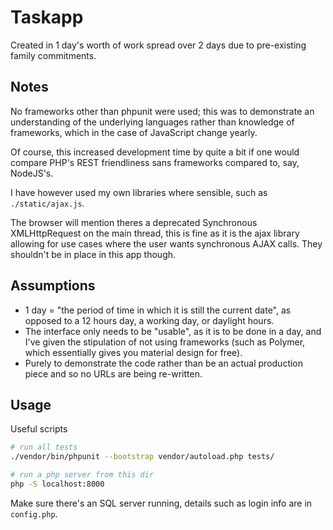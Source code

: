 Taskapp
=======

Created in 1 day's worth of work spread over 2 days due to pre-existing family commitments.

Notes
-----

No frameworks other than phpunit were used; this was to demonstrate an understanding of the underlying languages rather than knowledge of frameworks, which in the case of JavaScript change yearly.

Of course, this increased development time by quite a bit if one would compare PHP's REST friendliness sans frameworks compared to, say, NodeJS's.

I have however used my own libraries where sensible, such as `./static/ajax.js`.

The browser will mention theres a deprecated Synchronous XMLHttpRequest on the main thread, this is fine as it is the ajax library allowing for use cases
where the user wants synchronous AJAX calls. They shouldn't be in place in this app though.

Assumptions
-----------

* 1 day = "the period of time in which it is still the current date", as opposed to a 12 hours day, a working day, or daylight hours.
* The interface only needs to be "usable", as it is to be done in a day, and I've given the stipulation of not using frameworks (such as Polymer, which essentially gives you material design for free).
* Purely to demonstrate the code rather than be an actual production piece and so no URLs are being re-written.

Usage
-----

Useful scripts

```sh
# run all tests
./vendor/bin/phpunit --bootstrap vendor/autoload.php tests/

# run a php server from this dir
php -S localhost:8000
```

Make sure there's an SQL server running, details such as login info are in `config.php`.
